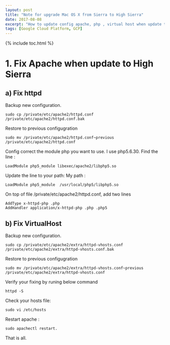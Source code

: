 ```yaml
---
layout: post
title: "Note for upgrade Mac OS X from Sierra to High Sierra"
date: 2017-08-08
excerpt: "How to update config apache, php , virtual host when update to High Sierra"
tags: [Google Cloud Platform, GCP]
---
```


{% include toc.html %}

# 1. Fix Apache when update to High Sierra

## a) Fix httpd
Backup new configuration.

```
sudo cp /private/etc/apache2/httpd.conf /private/etc/apache2/httpd.conf.bak

```
Restore to previous configugration

```
sudo mv /private/etc/apache2/httpd.conf~previous /private/etc/apache2/httpd.conf
```
Config correct the module php you want to use.
I use php5.6.30.
Find the line :
```
LoadModule php5_module libexec/apache2/libphp5.so

```

Update the line to your path:
My path : 

```
LoadModule php5_module  /usr/local/php5/libphp5.so

```
On top of file /private/etc/apache2/httpd.conf, add two lines

```
AddType x-httpd-php .php
AddHandler application/x-httpd-php .php .php5
```

## b) Fix VirtualHost

Backup new configuration.

```
sudo cp /private/etc/apache2/extra/httpd-vhosts.conf /private/etc/apache2/extra/httpd-vhosts.conf.bak
```
Restore to previous configugration
```
sudo mv /private/etc/apache2/extra/httpd-vhosts.conf~previous /private/etc/apache2/extra/httpd-vhosts.conf
```
Verify your fixing by runing below command
```
httpd -S
```
Check your hosts file: 
```
sudo vi /etc/hosts
```

Restart apache : 
```
sudo apachectl restart.
```
That is all.



